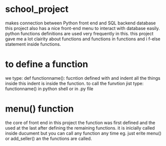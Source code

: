 # school_project
makes connection between Python front end and SQL backend database
this project also has a nice front-end menu to interact with database easily.
python functions definitions are used very frequently in this.
this project gave me a lot clairity about functions and functions in functions and i
f-else statement inside functions.
# to define a function
 we type:
 def functionname():
      fucntion defined
      with and 
      indent all the things inside this indent is inside the function.
to call the funvtion jist type:
functionname()
in python shell or in .py file
# menu() function
the core of front end in this project the function was first defined and the used at the last
after defining the remaining functions.
it is inicially called inside ducument but you can call any function any time eg. just erite menu()
or add_seller() an the functions are called.
